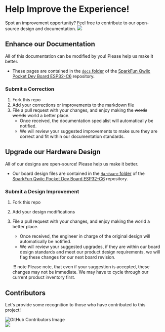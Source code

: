 # Help Improve the Experience!
Spot an improvement opportunity? Feel free to contribute to our open-source design and documentation. <a href="https://github.com/sparkfun/SparkFun_Qwiic_Pocket_Dev_Board_ESP32_C6/pulls" alt="Pull Requests"><img src="https://img.shields.io/github/issues-pr/sparkfun/SparkFun_Qwiic_Pocket_Dev_Board_ESP32_C6.svg" /></a>

## Enhance our Documentation
All of this documentation can be modified by you! Please help us make it better.

* These pages are contained in the [`docs` folder](https://github.com/sparkfun/SparkFun_Qwiic_Pocket_Dev_Board_ESP32_C6/tree/main/docs) of the [SparkFun Qwiic Pocket Dev Board ESP32-C6](https://github.com/sparkfun/SparkFun_Qwiic_Pocket_Dev_Board_ESP32_C6) repository.

### Submit a Correction
1. Fork this repo
2. Add your corrections or improvements to the markdown file
3. File a pull request with your changes, and enjoy making the ~~words~~ ~~worlds~~ world a better place.
	* Once received, the documentation specialist will automatically be notified.
	* We will review your suggested improvements to make sure they are correct and fit within our documentation standards.

## Upgrade our Hardware Design
All of our designs are open-source! Please help us make it better.

* Our board design files are contained in the [`Hardware` folder](https://github.com/sparkfun/SparkFun_Qwiic_Pocket_Dev_Board_ESP32_C6/tree/main/Hardware) of the [SparkFun Qwiic Pocket Dev Board ESP32-C6](https://github.com/sparkfun/SparkFun_Qwiic_Pocket_Dev_Board_ESP32_C6) repository.

### Submit a Design Improvement
1. Fork this repo
2. Add your design modifications
3. File a pull request with your changes, and enjoy making the world a better place.
	* Once received, the engineer in charge of the original design will automatically be notified.
	* We will review your suggested upgrades, if they are within our board design standards and meet our product design requirements, we will flag these changes for our next board revision.
	
	!!! note
		Please note, that even if your suggestion is accepted, these changes may not be immediate. We may have to cycle through our current product inventory first.

## Contributors
Let's provide some recognition to those who have contributed to this project!

![GitHub Contributors Image](https://contrib.rocks/image?repo=sparkfun/SparkFun_Qwiic_Pocket_Dev_Board_ESP32_C6)
<br>
<a href="https://github.com/sparkfun/SparkFun_Qwiic_Pocket_Dev_Board_ESP32_C6/pulls" alt="Pull Requests"><img src="https://img.shields.io/github/issues-pr/sparkfun/SparkFun_Qwiic_Pocket_Dev_Board_ESP32_C6.svg" /></a>